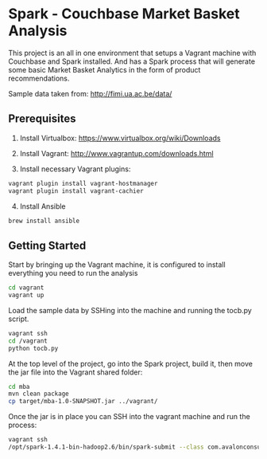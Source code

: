 # Spark - Couchbase Market Basket Analysis
This project is an all in one environment that setups a Vagrant machine with Couchbase and Spark installed. And has a Spark process that will generate some basic Market Basket Analytics in the form of product recommendations.

Sample data taken from: http://fimi.ua.ac.be/data/

Prerequisites
-------------
1. Install Virtualbox: https://www.virtualbox.org/wiki/Downloads

2. Install Vagrant: http://www.vagrantup.com/downloads.html

3. Install necessary Vagrant plugins:

```sh
vagrant plugin install vagrant-hostmanager
vagrant plugin install vagrant-cachier
```

4. Install Ansible

```sh
brew install ansible
```

Getting Started
------
Start by bringing up the Vagrant machine, it is configured to install everything you need to run the analysis

```sh
cd vagrant
vagrant up
```

Load the sample data by SSHing into the machine and running the tocb.py script.

```sh
vagrant ssh
cd /vagrant
python tocb.py
```

At the top level of the project, go into the Spark project, build it, then move the jar file into the Vagrant shared folder:

```sh
cd mba
mvn clean package
cp target/mba-1.0-SNAPSHOT.jar ../vagrant/
```

Once the jar is in place you can SSH into the vagrant machine and run the process:

```sh
vagrant ssh
/opt/spark-1.4.1-bin-hadoop2.6/bin/spark-submit --class com.avalonconsult.mba.MBA /vagrant/mba-1.0-SNAPSHOT.jar
```
